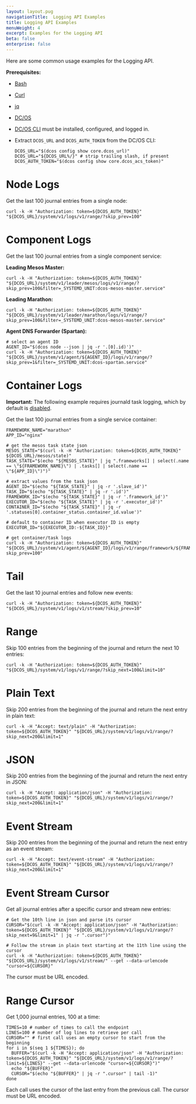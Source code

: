 ```yaml
---
layout: layout.pug
navigationTitle:  Logging API Examples
title: Logging API Examples
menuWeight: 4
excerpt: Examples for the Logging API
beta: false
enterprise: false
---
```


Here are some common usage examples for the Logging API.

**Prerequisites:**

- [Bash](https://www.gnu.org/software/bash/)
- [Curl](https://curl.haxx.se/)
- [jq](https://stedolan.github.io/jq/)
- [DC/OS](/1.13/installing/)
- [DC/OS CLI](/1.13/cli/) must be installed, configured, and logged in.
- Extract `DCOS_URL` and `DCOS_AUTH_TOKEN` from the DC/OS CLI:

    ```
    DCOS_URL="$(dcos config show core.dcos_url)"
    DCOS_URL="${DCOS_URL%/}" # strip trailing slash, if present
    DCOS_AUTH_TOKEN="$(dcos config show core.dcos_acs_token)"
    ```

# Node Logs

Get the last 100 journal entries from a single node:

```
curl -k -H "Authorization: token=${DCOS_AUTH_TOKEN}" "${DCOS_URL}/system/v1/logs/v1/range/?skip_prev=100"
```

# Component Logs

Get the last 100 journal entries from a single component service:

**Leading Mesos Master:**

```
curl -k -H "Authorization: token=${DCOS_AUTH_TOKEN}" "${DCOS_URL}/system/v1/leader/mesos/logs/v1/range/?skip_prev=100&filter=_SYSTEMD_UNIT:dcos-mesos-master.service"
```

**Leading Marathon:**

```
curl -k -H "Authorization: token=${DCOS_AUTH_TOKEN}" "${DCOS_URL}/system/v1/leader/marathon/logs/v1/range/?skip_prev=100&filter=_SYSTEMD_UNIT:dcos-mesos-master.service"
```

**Agent DNS Forwarder (Spartan):**

```
# select an agent ID
AGENT_ID="$(dcos node --json | jq -r '.[0].id)')"
curl -k -H "Authorization: token=${DCOS_AUTH_TOKEN}" "${DCOS_URL}/system/v1/agent/${AGENT_ID}/logs/v1/range/?skip_prev=1&filter=_SYSTEMD_UNIT:dcos-spartan.service"
```

# Container Logs

**Important:** The following example requires journald task logging, which by default is [disabled](/1.13/monitoring/logging/logging-reference/#compatibility).

Get the last 100 journal entries from a single service container:

```
FRAMEWORK_NAME="marathon"
APP_ID="nginx"

# get the mesos task state json
MESOS_STATE="$(curl -k -H "Authorization: token=${DCOS_AUTH_TOKEN}" ${DCOS_URL}/mesos/state)"
TASK_STATE="$(echo "${MESOS_STATE}" | jq ".frameworks[] | select(.name == \"${FRAMEWORK_NAME}\") | .tasks[] | select(.name == \"${APP_ID}\")")"

# extract values from the task json
AGENT_ID="$(echo "${TASK_STATE}" | jq -r '.slave_id')"
TASK_ID="$(echo "${TASK_STATE}" | jq -r '.id')"
FRAMEWORK_ID="$(echo "${TASK_STATE}" | jq -r '.framework_id')"
EXECUTOR_ID="$(echo "${TASK_STATE}" | jq -r '.executor_id')"
CONTAINER_ID="$(echo "${TASK_STATE}" | jq -r '.statuses[0].container_status.container_id.value')"

# default to container ID when executor ID is empty
EXECUTOR_ID="${EXECUTOR_ID:-${TASK_ID}}"

# get container/task logs
curl -k -H "Authorization: token=${DCOS_AUTH_TOKEN}" "${DCOS_URL}/system/v1/agent/${AGENT_ID}/logs/v1/range/framework/${FRAMEWORK_ID}/executor/${EXECUTOR_ID}/container/${CONTAINER_ID}?skip_prev=100"
```

# Tail

Get the last 10 journal entries and follow new events:

```
curl -k -H "Authorization: token=${DCOS_AUTH_TOKEN}" "${DCOS_URL}/system/v1/logs/v1/stream/?skip_prev=10"
```

# Range

Skip 100 entries from the beginning of the journal and return the next 10 entries:

```
curl -k -H "Authorization: token=${DCOS_AUTH_TOKEN}" "${DCOS_URL}/system/v1/logs/v1/range/?skip_next=100&limit=10"
```

# Plain Text

Skip 200 entries from the beginning of the journal and return the next entry in plain text:

```
curl -k -H "Accept: text/plain" -H "Authorization: token=${DCOS_AUTH_TOKEN}" "${DCOS_URL}/system/v1/logs/v1/range/?skip_next=200&limit=1"
```

# JSON

Skip 200 entries from the beginning of the journal and return the next entry in JSON:

```
curl -k -H "Accept: application/json" -H "Authorization: token=${DCOS_AUTH_TOKEN}" "${DCOS_URL}/system/v1/logs/v1/range/?skip_next=200&limit=1"
```

# Event Stream

Skip 200 entries from the beginning of the journal and return the next entry as an event stream:

```
curl -k -H "Accept: text/event-stream" -H "Authorization: token=${DCOS_AUTH_TOKEN}" "${DCOS_URL}/system/v1/logs/v1/range/?skip_next=200&limit=1"
```

# Event Stream Cursor

Get all journal entries after a specific cursor and stream new entries:

```
# Get the 10th line in json and parse its cursor
CURSOR="$(curl -k -H "Accept: application/json" -H "Authorization: token=${DCOS_AUTH_TOKEN}" "${DCOS_URL}/system/v1/logs/v1/range/?skip_next=9&limit=1" | jq -r ".cursor")"

# Follow the stream in plain text starting at the 11th line using the cursor
curl -k -H "Authorization: token=${DCOS_AUTH_TOKEN}" "${DCOS_URL}/system/v1/logs/v1/stream/" --get --data-urlencode "cursor=${CURSOR}"
```

The cursor must be URL encoded.

# Range Cursor

Get 1,000 journal entries, 100 at a time:

```
TIMES=10 # number of times to call the endpoint
LINES=100 # number of log lines to retrieve per call
CURSOR="" # first call uses an empty cursor to start from the beginning
for i in $(seq 1 ${TIMES}); do
  BUFFER="$(curl -k -H "Accept: application/json" -H "Authorization: token=${DCOS_AUTH_TOKEN}" "${DCOS_URL}/system/v1/logs/v1/range/?limit=${LINES}" --get --data-urlencode "cursor=${CURSOR}")"
  echo "${BUFFER}"
  CURSOR="$(echo "${BUFFER}" | jq -r ".cursor" | tail -1)"
done
```

Each call uses the cursor of the last entry from the previous call. The cursor must be URL encoded.
